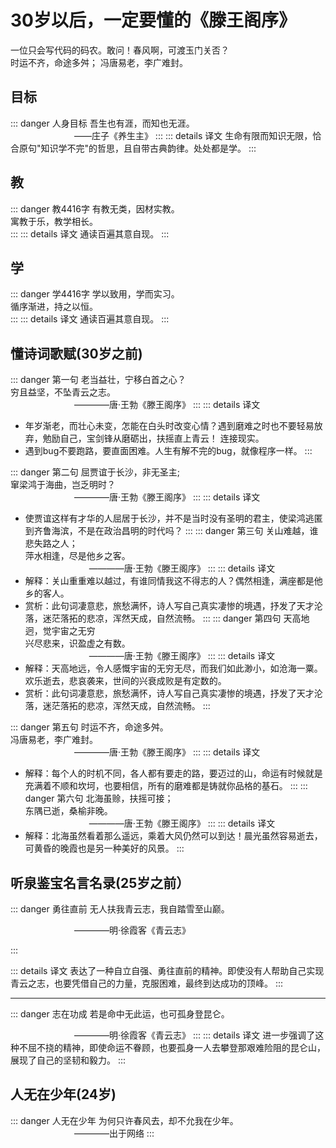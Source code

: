 # 30岁以后，一定要懂的《滕王阁序》
一位只会写代码的码农。敢问！春风啊，可渡玉门关否？<br>
时运不齐，命途多舛；
冯唐易老，李广难封。<br>

## 目标

::: danger 人身目标
吾生也有涯，而知也无涯。</br>
&emsp;&emsp;&emsp;&emsp;&emsp;&emsp;&emsp; ——庄子《养生主》
:::
::: details 译文
生命有限而知识无限，恰合原句"知识学不完"的哲思，且自带古典韵律。处处都是学。
:::

## 教
::: danger 教4416字
有教无类，因材实教。</br>
寓教于乐，教学相长。</br>
:::
::: details 译文
通读百遍其意自现。
:::
## 学
::: danger 学4416字
学以致用，学而实习。</br>
循序渐进，持之以恒。</br>
:::
::: details 译文
通读百遍其意自现。
:::

## 懂诗词歌赋(30岁之前)

::: danger 第一句
老当益壮，宁移白首之心？</br>
穷且益坚，不坠青云之志。</br>
&emsp;&emsp;&emsp;&emsp;&emsp;&emsp;&emsp; ————唐·王勃《滕王阁序》
:::
::: details 译文
- 年岁渐老，而壮心未变，怎能在白头时改变心情？遇到磨难之时也不要轻易放弃，勉励自己，宝剑锋从磨砺出，扶摇直上青云！
  连接现实。
- 遇到bug不要跑路，要直面困难。人生有解不完的bug，就像程序一样。
  :::

::: danger 第二句
屈贾谊于长沙，非无圣主;</br>
窜梁鸿于海曲，岂乏明时？</br>
&emsp;&emsp;&emsp;&emsp;&emsp;&emsp;&emsp; ————唐·王勃《滕王阁序》
:::
::: details 译文
- 使贾谊这样有才华的人屈居于长沙，并不是当时没有圣明的君主，使梁鸿逃匿到齐鲁海滨，不是在政治昌明的时代吗？
  :::
  ::: danger 第三句
  关山难越，谁悲失路之人；</br>
  萍水相逢，尽是他乡之客。</br>
  &emsp;&emsp;&emsp;&emsp;&emsp;&emsp;&emsp; ————唐·王勃《滕王阁序》
  :::
  ::: details 译文
- 解释：关山重重难以越过，有谁同情我这不得志的人？偶然相逢，满座都是他乡的客人。
- 赏析：此句词凄意悲，旅愁满怀，诗人写自己真实凄惨的境遇，抒发了天才沦落，迷茫落拓的悲凉，浑然天成，自然流畅。
  :::
  ::: danger 第四句
  天高地迥，觉宇宙之无穷</br>
  兴尽悲来，识盈虚之有数。</br>
  &emsp;&emsp;&emsp;&emsp;&emsp;&emsp;&emsp; ————唐·王勃《滕王阁序》
  :::
  ::: details 译文
- 解释：天高地远，令人感慨宇宙的无穷无尽，而我们如此渺小，如沧海一粟。欢乐逝去，悲哀袭来，世间的兴衰成败是有定数的。
- 赏析：此句词凄意悲，旅愁满怀，诗人写自己真实凄惨的境遇，抒发了天才沦落，迷茫落拓的悲凉，浑然天成，自然流畅。
  :::

::: danger 第五句
时运不齐，命途多舛。</br>
冯唐易老，李广难封。</br>
&emsp;&emsp;&emsp;&emsp;&emsp;&emsp;&emsp; ————唐·王勃《滕王阁序》
:::
::: details 译文

- 解释：每个人的时机不同，各人都有要走的路，要迈过的山，命运有时候就是充满着不顺和坎坷，也要相信，所有的磨难都是铸就你品格的基石。
  :::
  ::: danger 第六句
  北海虽赊，扶摇可接；</br>
  东隅已逝，桑榆非晚。</br>
  &emsp;&emsp;&emsp;&emsp;&emsp;&emsp;&emsp; ————唐·王勃《滕王阁序》
  :::
  ::: details 译文
- 解释：北海虽然看着那么遥远，乘着大风仍然可以到达！晨光虽然容易逝去，可黄昏的晚霞也是另一种美好的风景。
  :::

## 听泉鉴宝名言名录(25岁之前）

::: danger 勇往直前
无人扶我青云志，我自踏雪至山巅。</br>

&emsp;&emsp;&emsp;&emsp;&emsp;&emsp;&emsp; ————明·徐霞客《青云志》

:::

::: details 译文
表达了一种自立自强、勇往直前的精神。即使没有人帮助自己实现青云之志，也要凭借自己的力量，克服困难，最终到达成功的顶峰。
:::

---

::: danger 志在功成
若是命中无此运，也可孤身登昆仑。</br>

&emsp;&emsp;&emsp;&emsp;&emsp;&emsp;&emsp; ————明·徐霞客《青云志》
:::
::: details 译文
进一步强调了这种不屈不挠的精神，即使命运不眷顾，也要孤身一人去攀登那艰难险阻的昆仑山，展现了自己的坚韧和毅力。
:::
## 人无在少年(24岁)

::: danger 人无在少年
为何只许春风去，却不允我在少年。</br>
&emsp;&emsp;&emsp;&emsp;&emsp;&emsp;&emsp; ————出于网络
:::